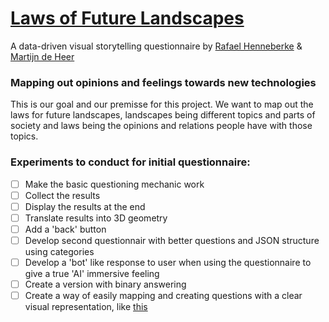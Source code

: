 # [Laws of Future Landscapes](https://martijndeheer.github.io/Laws-of-Future-Landscapes/)
A data-driven visual storytelling questionnaire by [Rafael Henneberke](www.rafaelhenneberke.com) & [Martijn de Heer](www.martijndeheer.nl)

### Mapping out opinions and feelings towards new technologies
This is our goal and our premisse for this project. We want to map out the laws for future landscapes, landscapes being different topics and parts of society and laws being the opinions and relations people have with those topics. 

### Experiments to conduct for initial questionnaire:
- [ ] Make the basic questioning mechanic work
- [ ] Collect the results
- [ ] Display the results at the end
- [ ] Translate results into 3D geometry
- [ ] Add a 'back' button
- [ ] Develop second questionnair with better questions and JSON structure using categories
- [ ] Develop a 'bot' like response to user when using the questionnaire to give a true 'AI' immersive feeling
- [ ] Create a version with binary answering
- [ ] Create a way of easily mapping and creating questions with a clear visual representation, like [this](http://jeremydorn.com/json-editor/)